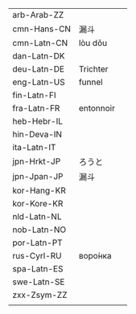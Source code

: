| | | |
|-|-|-|
| arb-Arab-ZZ |  |  |
| cmn-Hans-CN | 漏斗 |  |
| cmn-Latn-CN | lòu dǒu |  |
| dan-Latn-DK |  |  |
| deu-Latn-DE | Trichter |  |
| eng-Latn-US | funnel |  |
| fin-Latn-FI |  |  |
| fra-Latn-FR | entonnoir |  |
| heb-Hebr-IL |  |  |
| hin-Deva-IN |  |  |
| ita-Latn-IT |  |  |
| jpn-Hrkt-JP | ろうと |  |
| jpn-Jpan-JP | 漏斗 |  |
| kor-Hang-KR |  |  |
| kor-Kore-KR |  |  |
| nld-Latn-NL |  |  |
| nob-Latn-NO |  |  |
| por-Latn-PT |  |  |
| rus-Cyrl-RU | воро́нка |  |
| spa-Latn-ES |  |  |
| swe-Latn-SE |  |  |
| zxx-Zsym-ZZ |  |  |
|  |  |  |